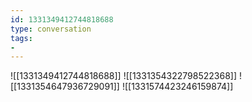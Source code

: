 ```yaml
---
id: 1331349412744818688
type: conversation
tags:
- 
---
```

![[1331349412744818688]]
![[1331354322798522368]]
![[1331354647936729091]]
![[1331574423246159874]]


